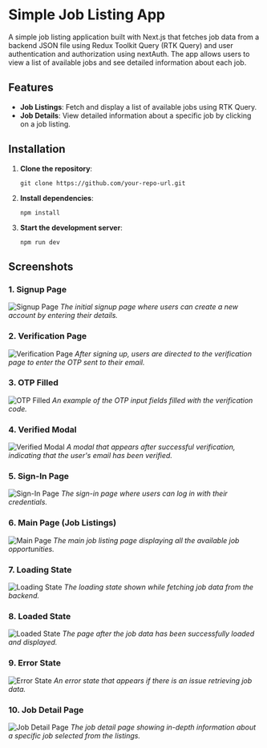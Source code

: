 # Simple Job Listing App

A simple job listing application built with Next.js that fetches job data from a backend JSON file using Redux Toolkit Query (RTK Query) and user authentication and authorization using nextAuth. The app allows users to view a list of available jobs and see detailed information about each job.

## Features

- **Job Listings**: Fetch and display a list of available jobs using RTK Query.
- **Job Details**: View detailed information about a specific job by clicking on a job listing.

## Installation

1. **Clone the repository**:
   ```
   git clone https://github.com/your-repo-url.git
   ```
2. **Install dependencies**:
   ```
   npm install
   ```
3. **Start the development server**:
   ```
   npm run dev
   ```

## Screenshots

### 1. Signup Page

![Signup Page](./readmeimg/signuppage.png)
_The initial signup page where users can create a new account by entering their details._

### 2. Verification Page

![Verification Page](./readmeimg/verifypage.png)
_After signing up, users are directed to the verification page to enter the OTP sent to their email._

### 3. OTP Filled

![OTP Filled](./readmeimg/otp_filled.png)
_An example of the OTP input fields filled with the verification code._

### 4. Verified Modal

![Verified Modal](./readmeimg/otp_filled.png)
_A modal that appears after successful verification, indicating that the user's email has been verified._

### 5. Sign-In Page

![Sign-In Page](./readmeimg/login_page.png)
_The sign-in page where users can log in with their credentials._

### 6. Main Page (Job Listings)

![Main Page](./readmeimg/login_page.png)
_The main job listing page displaying all the available job opportunities._

### 7. Loading State

![Loading State](./readmeimg/loading.png)
_The loading state shown while fetching job data from the backend._

### 8. Loaded State

![Loaded State](./readmeimg/loaded.png)
_The page after the job data has been successfully loaded and displayed._

### 9. Error State

![Error State](./readmeimg/error.png)
_An error state that appears if there is an issue retrieving job data._

### 10. Job Detail Page

![Job Detail Page](./readmeimg/detail.png)
_The job detail page showing in-depth information about a specific job selected from the listings._
